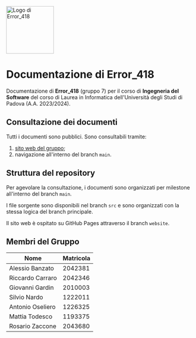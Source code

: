 <img alt="Logo di Error_418" src="https://github.com/Error-418-SWE/Documenti-wip/blob/5b1ea8478b67980ddbb0ac63a3e749427030b829/logo.png" width="128"/>

# Documentazione di Error_418

Documentazione di **Error_418** (gruppo 7) per il corso di **Ingegneria del Software** del corso di Laurea in Informatica dell'Università degli Studi di Padova (A.A. 2023/2024).

## Consultazione dei documenti

Tutti i documenti sono pubblici. Sono consultabili tramite:

1. [sito web del gruppo](https://error-418-swe.github.io/documenti/);
1. navigazione all'interno del branch `main`.

## Struttura del repository

Per agevolare la consultazione, i documenti sono organizzati per milestone all'interno del branch `main`.

I file sorgente sono disponibili nel branch `src` e sono organizzati con la stessa logica del branch principale.

Il sito web è ospitato su GitHub Pages attraverso il branch `website`.

## Membri del Gruppo

| Nome             | Matricola |
| ---------------- | --------- |
| Alessio Banzato  | 2042381   |
| Riccardo Carraro | 2042346   |
| Giovanni Gardin  | 2010003   |
| Silvio Nardo     | 1222011   |
| Antonio Oseliero | 1226325   |
| Mattia Todesco   | 1193375   |
| Rosario Zaccone  | 2043680   |